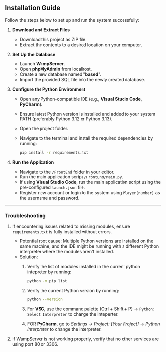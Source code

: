 ## Installation Guide

Follow the steps below to set up and run the system successfully:

1. **Download and Extract Files**
   * Download this project as ZIP file.
   * Extract the contents to a desired location on your computer.

2. **Set Up the Database**
   * Launch **WampServer**.
   * Open **phpMyAdmin** from localhost.
   * Create a new database named "**based**".
   * Import the provided SQL file into the newly created database.

3. **Configure the Python Environment**
   * Open any Python-compatible IDE (e.g., **Visual Studio Code**, **PyCharm**).
   * Ensure latest Python version is installed and added to your system PATH (preferably Python 3.12 or Python 3.13).
   * Open the project folder.
   * Navigate to the terminal and install the required dependencies by running:
     
     ```bash
     pip install -r requirements.txt
     ```

4. **Run the Application**
   * Navigate to the `/FrontEnd` folder in your editor.
   * Run the main application script `/FrontEnd/Main.py`.
   * If using **Visual Studio Code**, run the main application script using the pre-configured `launch.json` file.
   * Register new account or login to the system using `Player[number]` as the username and password.


---


### Troubleshooting

1. If encountering issues related to missing modules, ensure `requirements.txt` is fully installed without errors.
   * Potential root cause: Multiple Python versions are installed on the same machine, and the IDE might be running with a different Python interpreter where the modules aren't installed.
   * Solution:
     1. Verify the list of modules installed in the current python intepreter by running:
        
        ```bash
        python -m pip list
        ```
     
     3. Verify the current Python version by running:
        
        ```bash
        python --version
        ```
     5. For **VSC**, use the command palette (Ctrl + Shift + P) → `Python: Select Interpreter` to change the inteperter.
     6. FOR **PyCharm**, go to *Settings* → *Project: \[Your Project]* → *Python Interpreter* to change the interpreter.
        
2. If WampServer is not working properly, verify that no other services are using port 80 or 3306.
     
